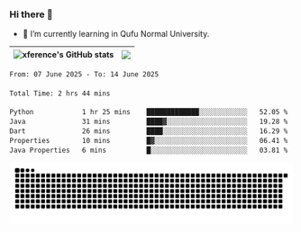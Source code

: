 ### Hi there 👋

<!--
**xference/xference** is a ✨ _special_ ✨ repository because its `README.md` (this file) appears on your GitHub profile.

Here are some ideas to get you started:

- 🔭 I’m currently working on ...

- 👯 I’m looking to collaborate on ...
- 🤔 I’m looking for help with ...
- 💬 Ask me about ...
- 📫 How to reach me: ...
- 😄 Pronouns: ...
- ⚡ Fun fact: ...
-->
- 🌱 I’m currently learning in Qufu Normal University.


| <img src="https://github-readme-stats.vercel.app/api?username=xference&show_icons=true&theme=ambient_gradient" alt="xference's GitHub stats" align="center"/> | <img src="https://github-readme-streak-stats.herokuapp.com/?user=xference"  style="zoom:100%;" align="center"/> |
| ------------------------------------------------------------ | ------------------------------------------------------------ |

<!--START_SECTION:waka-->

```txt
From: 07 June 2025 - To: 14 June 2025

Total Time: 2 hrs 44 mins

Python            1 hr 25 mins    █████████████░░░░░░░░░░░░   52.05 %
Java              31 mins         ████▓░░░░░░░░░░░░░░░░░░░░   19.28 %
Dart              26 mins         ████░░░░░░░░░░░░░░░░░░░░░   16.29 %
Properties        10 mins         █▓░░░░░░░░░░░░░░░░░░░░░░░   06.41 %
Java Properties   6 mins          █░░░░░░░░░░░░░░░░░░░░░░░░   03.81 %
```

<!--END_SECTION:waka-->

<picture>
  <source media="(prefers-color-scheme: dark)" srcset="https://raw.githubusercontent.com/xference/xference/output/github-contribution-grid-snake-dark.svg" />
  <source media="(prefers-color-scheme: light)" srcset="https://raw.githubusercontent.com/xference/xference/output/github-contribution-grid-snake.svg" />
  <img alt="github-snake" src="https://raw.githubusercontent.com/xference/xference/output/github-contribution-grid-snake.svg" />
</picture>
